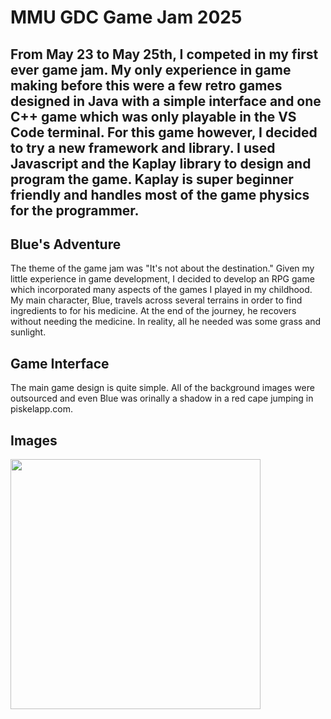 # MMU GDC Game Jam 2025
## From May 23 to May 25th, I competed in my first ever game jam. My only experience in game making before this were a few retro games designed in Java with a simple interface and one C++ game which was only playable in the VS Code terminal. For this game however, I decided to try a new framework and library. I used Javascript and the Kaplay library to design and program the game. Kaplay is super beginner friendly and handles most of the game physics for the programmer. 

## Blue's Adventure
The theme of the game jam was "It's not about the destination."
Given my little experience in game development, I decided to develop an RPG game which incorporated many aspects of the games I played in my childhood. 
My main character, Blue, travels across several terrains in order to find ingredients to for his medicine. At the end of the journey, he recovers without needing the medicine. In reality, all he needed was some grass and sunlight. 

## Game Interface
The main game design is quite simple. All of the background images were outsourced and even Blue was orinally a shadow in a red cape jumping in piskelapp.com.

## Images
<img src="https://github.com/user-attachments/assets/afde9094-3eda-44a5-9f4e-75643e904759" width=400>
